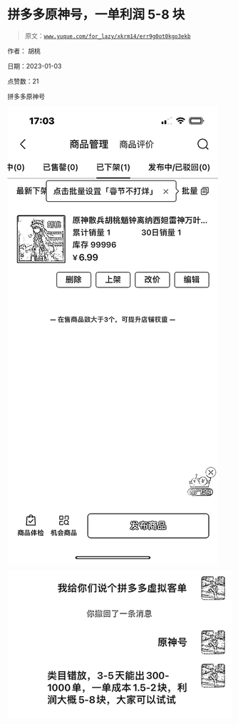 # 拼多多原神号，一单利润 5-8 块

> 原文：[`www.yuque.com/for_lazy/xkrm14/err9g0ot0kgo3ekb`](https://www.yuque.com/for_lazy/xkrm14/err9g0ot0kgo3ekb)

作者： 胡桃 

日期：2023-01-03 

点赞数：21 

拼多多原神号 

![](img/fc0ba9445ab8be444248396f9d6057d5.png) 

![](img/d5ec7ac41af55f55c2d93867a76ca65e.png) 

